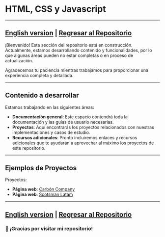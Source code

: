 # HTML, CSS y Javascript
---
[English version](README-es.md) | [Regresar al Repositorio](../)
---

¡Bienvenido! Esta sección del repositorio está en construcción. Actualmente, estamos desarrollando contenido y funcionalidades, por lo que algunas áreas pueden no estar completas o en proceso de actualización.

Agradecemos tu paciencia mientras trabajamos para proporcionar una experiencia completa y detallada.

---

## Contenido a desarrollar

Estamos trabajando en las siguientes áreas:

- **Documentación general**: Este espacio contendrá toda la documentación y las guías de usuario necesarias.
- **Proyectos**: Aquí encontrarás los proyectos relacionados con nuestras implementaciones y casos de estudio.
- **Recursos adicionales**: Pronto incluiremos enlaces y recursos adicionales que te ayudarán a aprovechar al máximo los proyectos de este repositorio.

---

## Ejemplos de Proyectos

Proyectos:

- **Página web**: [Carbón Company](./Proyectos/Carbon%20Company/)
- **Página web**: [Scotsman Latam](./Proyectos/Scotsmanlatam/)

---

[English version](README-es.md) | [Regresar al Repositorio](../)
---

### 🙏 ¡Gracias por visitar mi repositorio!



